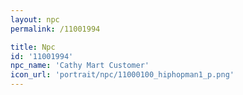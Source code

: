 ```yaml
---
layout: npc
permalink: /11001994

title: Npc
id: '11001994'
npc_name: 'Cathy Mart Customer'
icon_url: 'portrait/npc/11000100_hiphopman1_p.png'
---
```

